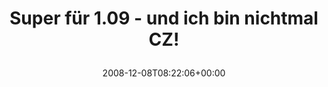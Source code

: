 ---
retweeted: false
source: <a href="http://twitter.com" rel="nofollow">Twitter Web Client</a>
entities:
  hashtags: []
  symbols: []
  user_mentions: []
  urls: []
display_text_range:
- '0'
- '41'
favorite_count: '0'
id_str: '1044727562'
truncated: false
retweet_count: '0'
id: '1044727562'
created_at: Mon Dec 08 08:22:06 +0000 2008
favorited: false
full_text: Super für 1.09 - und ich bin nichtmal CZ!
lang: de
tags:
- pesos/twitter
date: '2008-12-08T08:22:06+00:00'
src: https://twitter.com/bascht/status/1044727562
original_url: https://twitter.com/bascht/status/1044727562
type: twitter_tweet
text: Super für 1.09 - und ich bin nichtmal CZ!
title: 'Super für 1.09 - und ich bin nichtmal CZ!

  '

---